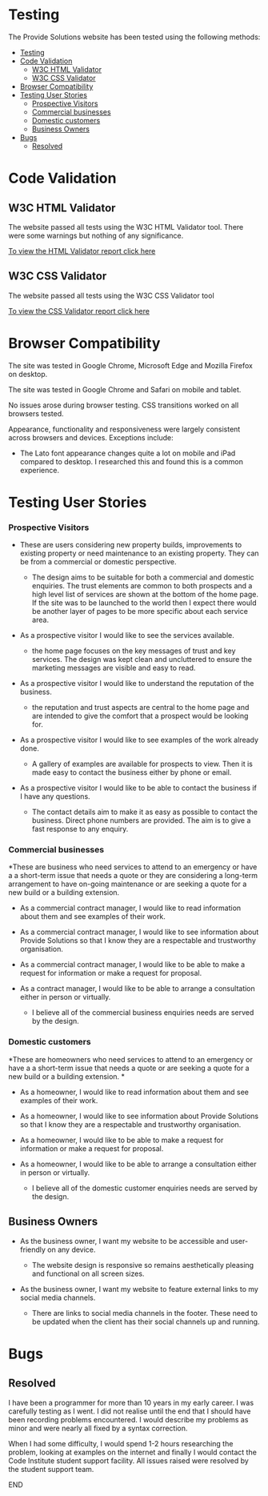 # Testing

The Provide Solutions website has been tested using the following methods:
- [Testing](#testing)
- [Code Validation](#code-validation)
  - [W3C HTML Validator](#w3c-html-validator)
  - [W3C CSS Validator](#w3c-css-validator)
- [Browser Compatibility](#browser-compatibility)
- [Testing User Stories](#testing-user-stories)
    - [Prospective Visitors](#prospective-visitors)
    - [Commercial businesses](#commercial-businesses)
    - [Domestic customers](#domestic-customers)
  - [Business Owners](#business-owners)
- [Bugs](#bugs)
  - [Resolved](#resolved)

# Code Validation

## W3C HTML Validator

The website passed all tests using the W3C HTML Validator tool.  There were some warnings but nothing of any significance.

<a href="/Nu Html Checker Milestone 1.pdf">To view the HTML Validator report click here</a>


## W3C CSS Validator

The website passed all tests using the W3C CSS Validator tool

<a href="/W3C CSS Validation milestone-project-one.pdf">To view the CSS Validator report click here</a>

# Browser Compatibility

The site was tested in Google Chrome, Microsoft Edge and Mozilla Firefox on desktop.

The site was tested in Google Chrome and Safari on mobile and tablet.

No issues arose during browser testing. CSS transitions worked on all browsers tested. 

Appearance, functionality and responsiveness were largely consistent across browsers and devices. Exceptions include:
- The Lato font appearance changes quite a lot on mobile and iPad compared to desktop. I researched this and found this is a common experience. 


# Testing User Stories


### Prospective Visitors

* These are users considering new property builds, improvements to existing property or need maintenance to an existing property.  They can be from a commercial or domestic perspective.

    -	The design aims to be suitable for both a commercial and domestic enquiries.  The trust elements are common to both prospects and a high level list of services are shown at the bottom of the home page.  If the site was to be launched to the world then I expect there would be another layer of pages to be more specific about each service area.

* As a prospective visitor I would like to see the services available. 
  
    -	the home page focuses on the key messages of trust and key services.  The design was kept clean and uncluttered to ensure the marketing messages are visible and easy to read.  

* As a prospective visitor I would like to understand the reputation of the business.
  
    -	the reputation and trust aspects are central to the home page and are intended to give the comfort that a prospect would be looking for.

* As a prospective visitor I would like to see examples of the work already done.
  
    -	A gallery of examples are available for prospects to view.  Then it is made easy to contact the business either by phone or email.

* As a prospective visitor I would like to be able to contact the business if I have any questions.
  
    -	The contact details aim to make it as easy as possible to contact the business.  Direct phone numbers are provided.  The aim is to give a fast response to any enquiry.



### Commercial businesses 

*These are business who need services to attend to an emergency or have a a short-term issue that needs a quote or they are considering a long-term arrangement to have on-going maintenance or are seeking a quote for a new build or a building extension.

* As a commercial contract manager, I would like to read information about them and see examples of their work. 
* As a commercial contract manager, I would like to see information about Provide Solutions so that I know they are a respectable and trustworthy organisation. 
* As a commercial contract manager, I would like to be able to make a request for information or make a request for proposal.
* As a contract manager, I would like to be able to arrange a consultation either in person or virtually. 

    - I believe all of the commercial business enquiries needs are served by the design.

### Domestic customers

*These are homeowners who need services to attend to an emergency or have a a short-term issue that needs a quote or are seeking a quote for a new build or a building extension. *

* As a homeowner, I would like to read information about them and see examples of their work. 
* As a homeowner, I would like to see information about Provide Solutions so that I know they are a respectable and trustworthy organisation. 
* As a homeowner, I would like to be able to make a request for information or make a request for proposal.
* As a homeowner, I would like to be able to arrange a consultation either in person or virtually. 

    - I believe all of the domestic customer enquiries needs are served by the design.

## Business Owners
     
* As the business owner, I want my website to be accessible and user-friendly on any device.

    - The website design is responsive so remains aesthetically pleasing and functional on all screen sizes. 

* As the business owner, I want my website to feature external links to my social media channels.

    - There are links to social media channels in the footer.  These need to be updated when the client has their social channels up and running.


# Bugs

## Resolved

I have been a programmer for more than 10 years in my early career.  I was carefully testing as I went.  I did not realise until the end that I should have been recording problems encountered.  I would describe my problems as minor and were nearly all fixed by a syntax correction.

When I had some difficulty, I would spend 1-2 hours researching the problem, looking at examples on the internet and finally I would contact the Code Institute student support facility. All issues raised were resolved by the student support team.


END
